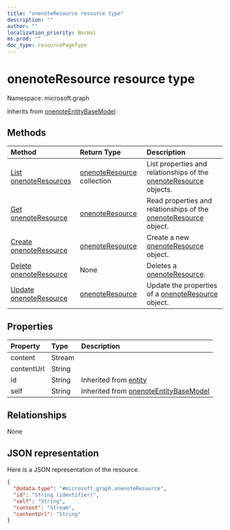 ```yaml
---
title: "onenoteResource resource type"
description: ""
author: ""
localization_priority: Normal
ms.prod: ""
doc_type: resourcePageType
---
```


# onenoteResource resource type


Namespace: microsoft.graph




Inherits from [onenoteEntityBaseModel](../resources/onenoteentitybasemodel.md)

## Methods
|Method|Return Type|Description|
|:---|:---|:---|
|[List onenoteResources](../api/onenoteresource-list.md)|[onenoteResource](../resources/onenoteresource.md) collection|List properties and relationships of the [onenoteResource](../resources/onenoteresource.md) objects.|
|[Get onenoteResource](../api/onenoteresource-get.md)|[onenoteResource](../resources/onenoteresource.md)|Read properties and relationships of the [onenoteResource](../resources/onenoteresource.md) object.|
|[Create onenoteResource](../api/onenoteresource-create.md)|[onenoteResource](../resources/onenoteresource.md)|Create a new [onenoteResource](../resources/onenoteresource.md) object.|
|[Delete onenoteResource](../api/onenoteresource-delete.md)|None|Deletes a [onenoteResource](../resources/onenoteresource.md).|
|[Update onenoteResource](../api/onenoteresource-update.md)|[onenoteResource](../resources/onenoteresource.md)|Update the properties of a [onenoteResource](../resources/onenoteresource.md) object.|

## Properties
|Property|Type|Description|
|:---|:---|:---|
|content|Stream||
|contentUrl|String||
|id|String| Inherited from [entity](../resources/entity.md)|
|self|String| Inherited from [onenoteEntityBaseModel](../resources/onenoteentitybasemodel.md)|

## Relationships
None

## JSON representation
Here is a JSON representation of the resource.
<!-- {
  "blockType": "resource",
  "keyProperty": "id",
  "@odata.type": "microsoft.graph.onenoteResource",
  "baseType": "microsoft.graph.onenoteEntityBaseModel",
  "openType": false
}
-->
``` json
{
  "@odata.type": "#microsoft.graph.onenoteResource",
  "id": "String (identifier)",
  "self": "String",
  "content": "Stream",
  "contentUrl": "String"
}
```


